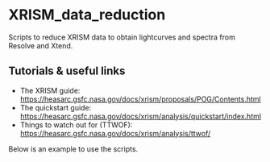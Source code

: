 # XRISM_data_reduction

Scripts to reduce XRISM data to obtain lightcurves and spectra from Resolve and Xtend.

## Tutorials & useful links

- The XRISM guide: https://heasarc.gsfc.nasa.gov/docs/xrism/proposals/POG/Contents.html
- The quickstart guide: https://heasarc.gsfc.nasa.gov/docs/xrism/analysis/quickstart/index.html
- Things to watch out for (TTWOF): https://heasarc.gsfc.nasa.gov/docs/xrism/analysis/ttwof/

Below is an example to use the scripts.
